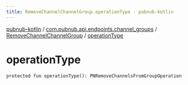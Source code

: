 ```yaml
---
title: RemoveChannelChannelGroup.operationType - pubnub-kotlin
---
```


[pubnub-kotlin](../../index.html) / [com.pubnub.api.endpoints.channel_groups](../index.html) / [RemoveChannelChannelGroup](index.html) / [operationType](./operation-type.html)

# operationType

`protected fun operationType(): PNRemoveChannelsFromGroupOperation`